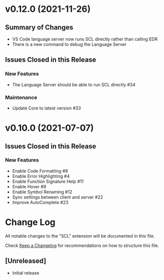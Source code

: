 # v0.12.0 (2021-11-26)

## Summary of Changes


- VS Code language server now runs SCL directly rather than calling EDR
- There is a new command to debug the Language Server

## Issues Closed in this Release

### New Features

- The Language Server should be able to run SCL directly #34

### Maintenance

- Update Core to latest version #33

# v0.10.0 (2021-07-07)

## Issues Closed in this Release

### New Features

- Enable Code Formatting #8
- Enable Error Highlighting #4
- Enable Function Signature Help #11
- Enable Hover #9
- Enable Symbol Renaming #12
- Sync settings between client and server #22
- Improve AutoComplete #23

# Change Log

All notable changes to the "SCL" extension will be documented in this file.

Check [Keep a Changelog](http://keepachangelog.com/) for recommendations on how to structure this file.

## [Unreleased]

- Initial release
